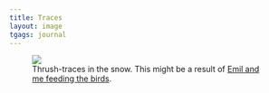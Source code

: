 ```yaml
---
title: Traces
layout: image
tgags: journal
---
```


<figure class="rg:split">
<img src="/img/journal/IMG_0328D.jpg" >
<figcaption>Thrush-traces in the snow. This might be a result of <a href="/2021-01-25-feeding-the-birds/">Emil and me feeding the birds</a>.</figcaption>
</figure>